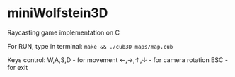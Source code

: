 # miniWolfstein3D
Raycasting game implementation on C

For RUN, type in terminal:
`make && ./cub3D maps/map.cub`

Keys control:
W,A,S,D - for movement
←,→,↑,↓ - for camera rotation
ESC		- for exit

